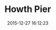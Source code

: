 ---
title:		"Howth Pier"
type:		"photos"
mediatype:		"upload"
location:		"Howth, Ireland"
date:		"2015-12-27 16:12:23"
album:		"landscapes"
filename:		"howth-pier.md"
series:		"howth"
cl_public_id:		"landscapes/howth_pier"
cl_version:		1497004696
format:		"tiff"
bytes:		4762184
width:		2560
height:		1440
colours:
- "#868686"
- "#BFBFBF"
- "#303030"
- "#7F7F7E"
exposure_mode:		"Auto"
program:		"Aperture-priority AE"
aperture:		"No info"
focal_length:		"24.0 mm"
iso:		"320"
shutter_speed:		"No info"
metering:		"Multi-segment"
flash:		"Off, Did not fire"
white_balance:		"Manual"
colour_temp:		"No colour temperature"
has_crop:		"No"
orientation:		"Horizontal (normal)"
camera_model:		"NIKON D800"
lens_info:		"No lens info"
artist:		"No artist info"
x_resolution:		"300"
y_resolution:		"300"
---